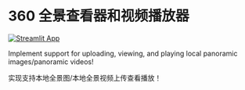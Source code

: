 
# 360 全景查看器和视频播放器

[![Streamlit App](https://static.streamlit.io/badges/streamlit_badge_black_white.svg)](https://360-panorama-viewer-app-xdgpgug5742qzumd8a4sm9.streamlit.app)

Implement support for uploading, viewing, and playing local panoramic images/panoramic videos!

实现支持本地全景图/本地全景视频上传查看播放！
